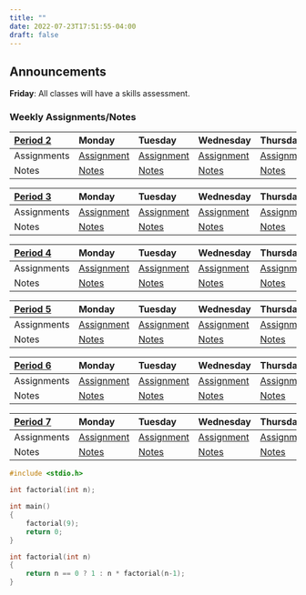 ```yaml
---
title: ""
date: 2022-07-23T17:51:55-04:00
draft: false
---
```

## Announcements
**Friday**: All classes will have a skills assessment.

### Weekly Assignments/Notes

[Period 2](/p2)| Monday | Tuesday | Wednesday | Thursday | Friday
:-       |:-      |:-       |:-         |:-        |:-
Assignments|[Assignment]()|[Assignment]()|[Assignment]()|[Assignment]()|[Assignment]()
Notes|[Notes]()|[Notes]()|[Notes]()|[Notes]()|[Notes]()

[Period 3](/p2)| Monday | Tuesday | Wednesday | Thursday | Friday
:-       |:-      |:-       |:-         |:-        |:-
Assignments|[Assignment]()|[Assignment]()|[Assignment]()|[Assignment]()|[Assignment]()
Notes|[Notes]()|[Notes]()|[Notes]()|[Notes]()|[Notes]()

[Period 4](/p2)| Monday | Tuesday | Wednesday | Thursday | Friday
:-       |:-      |:-       |:-         |:-        |:-
Assignments|[Assignment]()|[Assignment]()|[Assignment]()|[Assignment]()|[Assignment]()
Notes|[Notes]()|[Notes]()|[Notes]()|[Notes]()|[Notes]()

[Period 5](/p2)| Monday | Tuesday | Wednesday | Thursday | Friday
:-       |:-      |:-       |:-         |:-        |:-
Assignments|[Assignment]()|[Assignment]()|[Assignment]()|[Assignment]()|[Assignment]()
Notes|[Notes]()|[Notes]()|[Notes]()|[Notes]()|[Notes]()

[Period 6](/p2)| Monday | Tuesday | Wednesday | Thursday | Friday
:-       |:-      |:-       |:-         |:-        |:-
Assignments|[Assignment]()|[Assignment]()|[Assignment]()|[Assignment]()|[Assignment]()
Notes|[Notes]()|[Notes]()|[Notes]()|[Notes]()|[Notes]()

[Period 7](/p2)| Monday | Tuesday | Wednesday | Thursday | Friday
:-       |:-      |:-       |:-         |:-        |:-
Assignments|[Assignment]()|[Assignment]()|[Assignment]()|[Assignment]()|[Assignment]()
Notes|[Notes]()|[Notes]()|[Notes]()|[Notes]()|[Notes]()


```C
#include <stdio.h>

int factorial(int n);

int main()
{
    factorial(9);
    return 0;
}

int factorial(int n)
{
    return n == 0 ? 1 : n * factorial(n-1);
}
```
